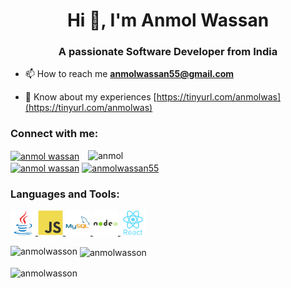 <h1 align="center">Hi 👋, I'm Anmol Wassan</h1>
<h3 align="center">A passionate Software Developer from India</h3>

- 📫 How to reach me **anmolwassan55@gmail.com**

- 📄 Know about my experiences [https://tinyurl.com/anmolwas](https://tinyurl.com/anmolwas)

<h3 align="left">Connect with me:</h3>

<img align="right" alt="anmol" width ="380" src="https://user-images.githubusercontent.com/55389276/140866485-8fb1c876-9a8f-4d6a-98dc-08c4981eaf70.gif">
<p align="left">
<a href="https://linkedin.com/in/anmol wassan" target="blank"><img align="center" src="https://raw.githubusercontent.com/rahuldkjain/github-profile-readme-generator/master/src/images/icons/Social/linked-in-alt.svg" alt="anmol wassan" height="30" width="40" /></a>
<a href="https://www.leetcode.com/anmol wassan" target="blank"><img align="center" src="https://raw.githubusercontent.com/rahuldkjain/github-profile-readme-generator/master/src/images/icons/Social/leet-code.svg" alt="anmol wassan" height="30" width="40" /></a>
<a href="https://auth.geeksforgeeks.org/user/anmolwassan55" target="blank"><img align="center" src="https://raw.githubusercontent.com/rahuldkjain/github-profile-readme-generator/master/src/images/icons/Social/geeks-for-geeks.svg" alt="anmolwassan55" height="30" width="40" /></a>
</p>

<h3 align="left">Languages and Tools:</h3>
<p align="left"> <a href="https://www.java.com" target="_blank" rel="noreferrer"> <img src="https://raw.githubusercontent.com/devicons/devicon/master/icons/java/java-original.svg" alt="java" width="40" height="40"/> </a> <a href="https://developer.mozilla.org/en-US/docs/Web/JavaScript" target="_blank" rel="noreferrer"> <img src="https://raw.githubusercontent.com/devicons/devicon/master/icons/javascript/javascript-original.svg" alt="javascript" width="40" height="40"/> </a> <a href="https://www.mysql.com/" target="_blank" rel="noreferrer"> <img src="https://raw.githubusercontent.com/devicons/devicon/master/icons/mysql/mysql-original-wordmark.svg" alt="mysql" width="40" height="40"/> </a> <a href="https://nodejs.org" target="_blank" rel="noreferrer"> <img src="https://raw.githubusercontent.com/devicons/devicon/master/icons/nodejs/nodejs-original-wordmark.svg" alt="nodejs" width="40" height="40"/> </a> <a href="https://reactjs.org/" target="_blank" rel="noreferrer"> <img src="https://raw.githubusercontent.com/devicons/devicon/master/icons/react/react-original-wordmark.svg" alt="react" width="40" height="40"/> </a> </p>

<p><img align="left" src="https://github-readme-stats.vercel.app/api/top-langs?username=anmolwasson&show_icons=true&locale=en&layout=compact" alt="anmolwasson" /></p>

<p>&nbsp;<img align="center" src="https://github-readme-stats.vercel.app/api?username=anmolwasson&show_icons=true&locale=en" alt="anmolwasson" /></p>

<p><img align="center" src="https://github-readme-streak-stats.herokuapp.com/?user=anmolwasson&" alt="anmolwasson" /></p>
